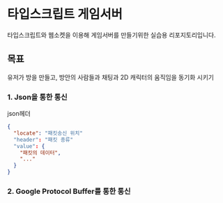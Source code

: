 # 타입스크립트 게임서버
타입스크립트와 웹소켓을 이용해 게임서버를 만들기위한 실습용 리포지토리입니다.

## 목표
유저가 방을 만들고, 방안의 사람들과 채팅과 2D 캐릭터의 움직임을 동기화 시키기
### 1. Json을 통한 통신
json헤더
```json
{
  "locate": "패킷송신 위치"
  "header": "패킷 종류"
  "value": {
    "패킷의 데이터",
    "..."
  }
}
```
### 2. Google Protocol Buffer를 통한 통신
